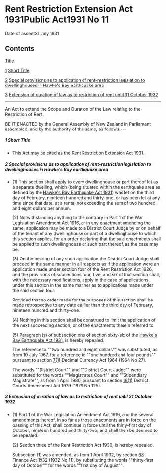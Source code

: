 # Rent Restriction Extension Act 1931Public Act1931 No 11

Date of assent31 July 1931

## Contents

[Title][0]

[1][1] [Short Title][1]

[2][2] [Special provisions as to application of rent-restriction legislation to dwellinghouses in Hawke's Bay earthquake area][2]

[3][3] [Extension of duration of law as to restriction of rent until 31 October 1932][3]

---

An Act to extend the Scope and Duration of the Law relating to the Restriction of Rent.

BE IT ENACTED by the General Assembly of New Zealand in Parliament assembled, and by the authority of the same, as follows:---

##### 1 Short Title
    
*   This Act may be cited as the Rent Restriction Extension Act 1931\.

##### 2 Special provisions as to application of rent-restriction legislation to dwellinghouses in Hawke's Bay earthquake area
    
*   (1) This section shall apply to every dwellinghouse or part thereof let as a separate dwelling, which (being situated within the earthquake area as defined by the [Hawke's Bay Earthquake Act 1931][4]) was let on the third day of February, nineteen hundred and thirty-one, or has been let at any time since that date, at a rental not exceeding the sum of two hundred and eight dollars per annum.
    
    (2) Notwithstanding anything to the contrary in Part 1 of the War Legislation Amendment Act 1916, or in any enactment amending the same, application may be made to a District Court Judge by or on behalf of the tenant of any dwellinghouse or part of a dwellinghouse to which this section applies, for an order declaring that the said enactments shall be applied to such dwellinghouse or such part thereof, as the case may be.
    
    (3) On the hearing of any such application the District Court Judge shall proceed in the same manner in all respects as if the application were an application made under section four of the Rent Restriction Act 1926, and the provisions of subsections four, five, and six of that section shall, with the necessary modifications, apply in the case of applications under this section in the same manner as to applications made under the said section four:
    
    Provided that no order made for the purposes of this section shall be made retrospective to any date earlier than the third day of February, nineteen hundred and thirty-one.
    
    (4) Nothing in this section shall be construed to limit the application of the next succeeding section, or of the enactments therein referred to.
    
    (5) Paragraph [(s)][5] of subsection one of section sixty-six of the [Hawke's Bay Earthquake Act 1931][4], is hereby repealed.
    
    The reference to ""two hundred and eight dollars"" was substituted, as from 10 July 1967, for a reference to ""one hundred and four pounds"" pursuant to section [7(1)][6] Decimal Currency Act 1964 (1964 No 27).
    
    The words ""District Court"" and ""District Court Judge"" were substituted for the words ""Magistrates Court"" and ""Stipendiary Magistrate"", as from 1 April 1980, pursuant to section [18(1)][7] District Courts Amendment Act 1979 (1979 No 125).

##### 3 Extension of duration of law as to restriction of rent until 31 October 1932
    
*   (1) Part 1 of the War Legislation Amendment Act 1916, and the several amendments thereof, in so far as those enactments are in force on the passing of this Act, shall continue in force until the thirty-first day of October, nineteen hundred and thirty-two, and shall then be deemed to be repealed.
    
    (2) Section three of the Rent Restriction Act 1930, is hereby repealed.
    
    Subsection (1) was amended, as from 1 April 1932, by section [68][8] Finance Act 1932 (1932 No 11), by substituting the words ""thirty-first day of October"" for the words ""first day of August"".



[0]: http://www.legislation.govt.nz/act/public/1931/0011/latest/whole.html#DLM209536
[1]: http://www.legislation.govt.nz/act/public/1931/0011/latest/whole.html#DLM209538
[2]: http://www.legislation.govt.nz/act/public/1931/0011/latest/whole.html#DLM209539
[3]: http://www.legislation.govt.nz/act/public/1931/0011/latest/whole.html#DLM209542
[4]: http://www.legislation.govt.nz/act/public/1931/0011/latest/link.aspx?id=DLM209208
[5]: http://www.legislation.govt.nz/act/public/1931/0011/latest/link.aspx?id=DLM209531
[6]: http://www.legislation.govt.nz/act/public/1931/0011/latest/link.aspx?id=DLM351265
[7]: http://www.legislation.govt.nz/act/public/1931/0011/latest/link.aspx?id=DLM35085
[8]: http://www.legislation.govt.nz/act/public/1931/0011/latest/link.aspx?id=DLM212841